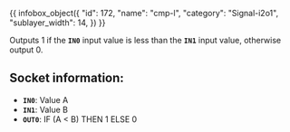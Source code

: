 {{ infobox_object({
	"id": 172,
	"name": "cmp-l",
	"category": "Signal-i2o1",
	"sublayer_width": 14,
}) }}

Outputs 1 if the **`IN0`** input value is less than the **`IN1`** input value, otherwise output 0.

## Socket information:
- **`IN0`**: Value A
- **`IN1`**: Value B
- **`OUT0`**: IF (A &lt; B) THEN 1 ELSE 0